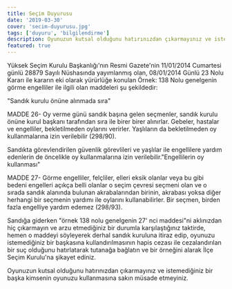 ```yaml
---
title: Seçim Duyurusu
date: '2019-03-30'
cover: 'secim-duyurusu.jpg'
tags: ['duyuru', 'bilgilendirme']
description: Oyunuzun kutsal olduğunu hatırınızdan çıkarmayınız ve istemediğiniz bir başka kimsenin oyunuzu kullanmasına sakın müsade etmeyiniz.
featured: true
---
```


Yüksek Seçim Kurulu Başkanlığı'nın Resmi Gazete'nin 11/01/2014 Cumartesi günlü 28879 Sayılı Nüshasında yayımlanmış olan, 08/01/2014 Günlü 23 Nolu Kararı ile kararın eki olarak yürürlüğe konulan Örnek: 138 Nolu genelgenin görme engelliler ile ilgili olan maddeleri şu şekildedir:

"Sandık kurulu önüne alınmada sıra"

MADDE 26- Oy verme günü sandık başına gelen seçmenler, sandık kurulu önüne kurul başkanı tarafından sıra ile birer birer alınırlar. Gebeler, hastalar ve engelliler, bekletilmeden oylarını verirler. Yaşlıların da bekletilmeden oy kullanmalarına izin verilebilir (298/90).

Sandıkta görevlendirilen güvenlik görevlileri ve yaşlılar ile engellilere yardım edenlerin de öncelikle oy kullanmalarına izin verilebilir."Engellilerin oy kullanması"

MADDE 27- Görme engelliler, felçliler, elleri eksik olanlar veya bu gibi bedeni engelleri açıkça belli olanlar o seçim çevresi seçmeni olan ve o sırada sandık alanında bulunan akrabalarından birinin, akrabası yoksa diğer herhangi bir seçmenin yardımı ile oylarını kullanabilirler. Bir seçmen, birden fazla engelliye yardım edemez (298/93).

Sandığa giderken "örnek 138 nolu genelgenin 27' nci maddesi"ni aklınızdan hiç çıkarmayın ve arzu etmediğiniz bir durumla karşılaştığınız taktirde, hemen o maddeyi söyleyerek derhal sandık kuruluna itiraz edip, oyunuzu istemediğiniz bir başkasına kullandırılmasının hapis cezası ile cezalandırılan bir suç olduğunu hatırlatarak tutanağa bağlatın ve bir örneğini alarak İlçe Seçim Kurulu'na şikayet ediniz.

Oyunuzun kutsal olduğunu hatırınızdan çıkarmayınız ve istemediğiniz bir başka kimsenin oyunuzu kullanmasına sakın müsade etmeyiniz.
